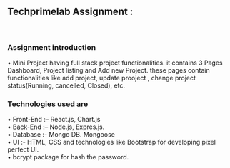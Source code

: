 <h2>Techprimelab Assignment :</h2><br>
<h3> Assignment introduction </h3>
• Mini Project having full stack project functionalities. it contains 3 Pages Dashboard, Project listing and Add new Project. these pages contain functionalities like add project, update prooject , change project status(Running, cancelled, Closed), etc. <br>

<h3>Technologies used are </h3>
• Front-End :– React.js, Chart.js <br>
• Back-End :– Node.js, Expres.js. <br>
• Database :- Mongo DB. Mongoose <br>
• UI :- HTML, CSS and technologies like Bootstrap for developing pixel perfect
UI. <br>
• bcrypt package for hash the password.

